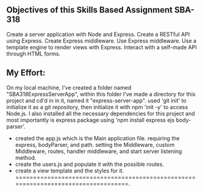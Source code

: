 Objectives of this Skills Based Assignment SBA-318
-------------------------------------------------
Create a server application with Node and Express.
Create a RESTful API using Express.
Create Express middleware.
Use Express middleware.
Use a template engine to render views with Express.
Interact with a self-made API through HTML forms.

My Effort:
----------
On my local machine, I've created a folder named 
"SBA318ExpressServerApp", within this folder I've
made a directory for this project and cd'd in in it,
named it "express-server-app". used 'git init' to initialize it
as a git repository, then initialize it with npm 'init -y' to access Node.js.
I also installed all the necessary dependencies for this project and most
importantly is express package using 'npm install express ejs body-parser'.
- created the app.js which is the Main application file.
  requiring the express, bodyParser, and path.
  setting the Middleware, custom Middleware, routes, handler middleware, and 
  start server listening method.
- create the users.js and populate it with the possible routes. 
- create a view template and the styles for it.
===================================================================================.
 
